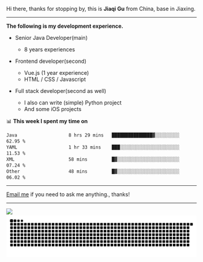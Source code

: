 Hi there, thanks for stopping by, this is **Jiaqi Gu** from China, base in Jiaxing.

---

**The following is my development experience.**

- Senior Java Developer(main)
  - 8 years experiences

- Frontend developer(second)
  - Vue.js (1 year experience)
  - HTML / CSS / Javascript
  
- Full stack developer(second as well)
  - I also can write (simple) Python project
  - And some iOS projects

📊 **This week I spent my time on**
<!--START_SECTION:waka-->

```text
Java                   8 hrs 29 mins   ███████████████▓░░░░░░░░░   62.95 %
YAML                   1 hr 33 mins    ███░░░░░░░░░░░░░░░░░░░░░░   11.53 %
XML                    58 mins         █▓░░░░░░░░░░░░░░░░░░░░░░░   07.24 %
Other                  48 mins         █▓░░░░░░░░░░░░░░░░░░░░░░░   06.02 %
```

<!--END_SECTION:waka-->

---

[Email me](mailto:htk2klwgr@mozmail.com?subject=Hiring_from_GitHub) if you need to ask me anything., thanks!

---

![]( https://visitor-badge.glitch.me/badge?page_id=githubgujiaqi)
![]( https://github.com/droid-Q/droid-Q/raw/output/github-contribution-grid-snake.svg#gh-dark-mode-only)
